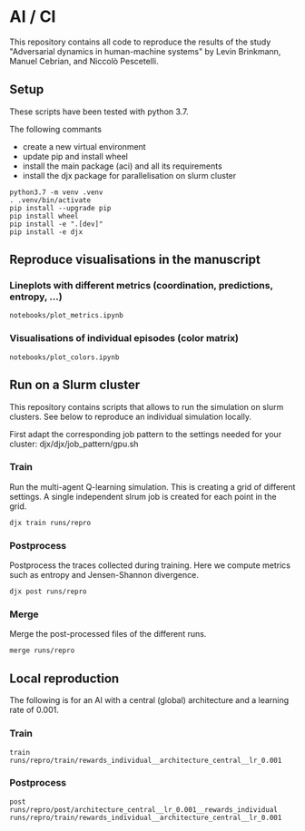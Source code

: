 # AI / CI

This repository contains all code to reproduce the results of the study
"Adversarial dynamics in human-machine systems" by Levin Brinkmann, Manuel
Cebrian, and Niccolò Pescetelli.


## Setup

These scripts have been tested with python 3.7.

The following commants

* create a new virtual environment
* update pip and install wheel
* install the main package (aci) and all its requirements
* install the djx package for parallelisation on slurm cluster

```
python3.7 -m venv .venv
. .venv/bin/activate
pip install --upgrade pip
pip install wheel
pip install -e ".[dev]"
pip install -e djx
```

## Reproduce visualisations in the manuscript

### Lineplots with different metrics (coordination, predictions, entropy, ...)

```
notebooks/plot_metrics.ipynb
```

### Visualisations of individual episodes (color matrix)

```
notebooks/plot_colors.ipynb
```

## Run on a Slurm cluster

This repository contains scripts that allows to run the simulation on slurm
clusters. See below to reproduce an individual simulation locally.

First adapt the corresponding job pattern to the settings needed for your cluster:
djx/djx/job_pattern/gpu.sh

### Train

Run the multi-agent Q-learning simulation. This is creating a grid of different
settings. A single independent slrum job is created for each point in the grid.

```
djx train runs/repro
```

### Postprocess

Postprocess the traces collected during training. Here we compute metrics such
as entropy and Jensen-Shannon divergence.

```
djx post runs/repro
```

### Merge

Merge the post-processed files of the different runs.

```
merge runs/repro
```

## Local reproduction

The following is for an AI with a central (global) architecture and a learning
rate of 0.001.

### Train

```
train runs/repro/train/rewards_individual__architecture_central__lr_0.001
```

### Postprocess

```
post runs/repro/post/architecture_central__lr_0.001__rewards_individual runs/repro/train/rewards_individual__architecture_central__lr_0.001
```


